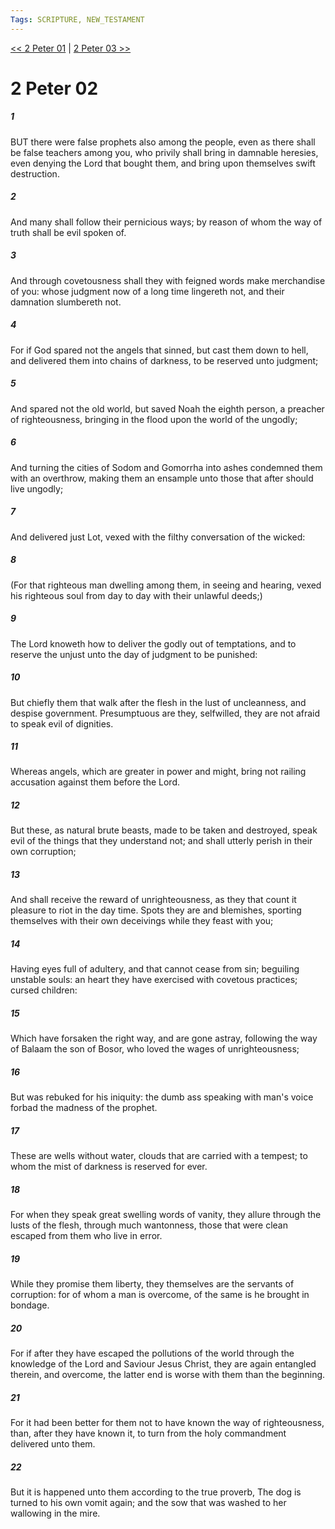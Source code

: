 ```yaml
---
Tags: SCRIPTURE, NEW_TESTAMENT
---
```


[<< 2 Peter 01](NEW_TESTAMENT/22_2_Peter/2_Peter_01.md) | [2 Peter 03 >>](NEW_TESTAMENT/22_2_Peter/2_Peter_03.md)

# 2 Peter 02

##### 1
 BUT there were false prophets also among the people, even as there shall be false teachers among you, who privily shall bring in damnable heresies, even denying the Lord that bought them, and bring upon themselves swift destruction.
##### 2
 And many shall follow their pernicious ways; by reason of whom the way of truth shall be evil spoken of.
##### 3
 And through covetousness shall they with feigned words make merchandise of you: whose judgment now of a long time lingereth not, and their damnation slumbereth not.
##### 4
 For if God spared not the angels that sinned, but cast them down to hell, and delivered them into chains of darkness, to be reserved unto judgment;
##### 5
 And spared not the old world, but saved Noah the eighth person, a preacher of righteousness, bringing in the flood upon the world of the ungodly;
##### 6
 And turning the cities of Sodom and Gomorrha into ashes condemned them with an overthrow, making them an ensample unto those that after should live ungodly;
##### 7
 And delivered just Lot, vexed with the filthy conversation of the wicked:
##### 8
 (For that righteous man dwelling among them, in seeing and hearing, vexed his righteous soul from day to day with their unlawful deeds;)
##### 9
 The Lord knoweth how to deliver the godly out of temptations, and to reserve the unjust unto the day of judgment to be punished:
##### 10
 But chiefly them that walk after the flesh in the lust of uncleanness, and despise government. Presumptuous are they, selfwilled, they are not afraid to speak evil of dignities.
##### 11
 Whereas angels, which are greater in power and might, bring not railing accusation against them before the Lord.
##### 12
 But these, as natural brute beasts, made to be taken and destroyed, speak evil of the things that they understand not; and shall utterly perish in their own corruption;
##### 13
 And shall receive the reward of unrighteousness, as they that count it pleasure to riot in the day time. Spots they are and blemishes, sporting themselves with their own deceivings while they feast with you;
##### 14
 Having eyes full of adultery, and that cannot cease from sin; beguiling unstable souls: an heart they have exercised with covetous practices; cursed children:
##### 15
 Which have forsaken the right way, and are gone astray, following the way of Balaam the son of Bosor, who loved the wages of unrighteousness;
##### 16
 But was rebuked for his iniquity: the dumb ass speaking with man's voice forbad the madness of the prophet.
##### 17
 These are wells without water, clouds that are carried with a tempest; to whom the mist of darkness is reserved for ever.
##### 18
 For when they speak great swelling words of vanity, they allure through the lusts of the flesh, through much wantonness, those that were clean escaped from them who live in error.
##### 19
 While they promise them liberty, they themselves are the servants of corruption: for of whom a man is overcome, of the same is he brought in bondage.
##### 20
 For if after they have escaped the pollutions of the world through the knowledge of the Lord and Saviour Jesus Christ, they are again entangled therein, and overcome, the latter end is worse with them than the beginning.
##### 21
 For it had been better for them not to have known the way of righteousness, than, after they have known it, to turn from the holy commandment delivered unto them.
##### 22
 But it is happened unto them according to the true proverb, The dog is turned to his own vomit again; and the sow that was washed to her wallowing in the mire.
